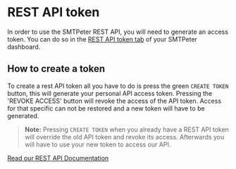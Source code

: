 # REST API token

In order to use the SMTPeter REST API, you will need to generate an access 
token. You can do so in the [REST API token tab](https://www.smtpeter.com/app/#/admin/api-access "Create REST a API token")
of your SMTPeter dashboard. 

## How to create a token

To create a rest API token all you have to do is press the green `CREATE TOKEN` 
button, this will generate your personal API access token. Pressing the 
'REVOKE ACCESS' button will revoke the access of the API token. Access for 
that specific can not be restored and a new token will have to be generated. 

 > **Note:** Pressing `CREATE TOKEN` when you already have a REST API token will override the
old API token and revoke its access. Afterwards you will have to use your new token to access
our API. 

[Read our REST API Documentation](copernica-docs:SMTPeter/api-documentation/rest-api "REST API Documentation")
